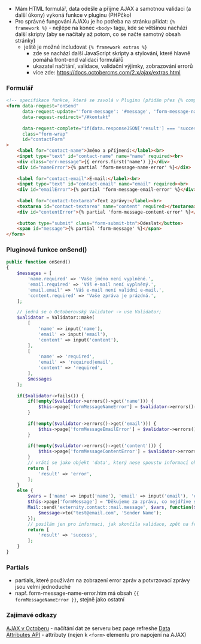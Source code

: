 
- Mám HTML formulář, data odešle a přijme AJAX a samotnou validaci (a další úkony) vykoná funkce v pluginu (PHPčko)
- Pro správné fungování AJAXu je ho potřeba na stránku přidat: `{% framework %}` - nejlépe na konec `<body>` tagu, kde se většinou nachází další skripty (aby se načítaly až potom, co se načte samotný obsah stránky)
	- ještě je možné includovat `{% framework extras %}`
		- zde se nachází další JavaScript skripty a stylování, které hlavně pomáhá front-end validaci formulářů 
		- ukazatel načítání, validace, validační výjimky, zobrazování errorů
		- více zde: https://docs.octobercms.com/2.x/ajax/extras.html

### Formulář
```html
<!-- specifikace funkce, která se zavolá v Pluginu (přidán přes {% component 'contactform' %} -->
<form data-request="onSend"  
      data-request-update="'form-message': '#message', 'form-message-name-error': '#nameError', 'form-message-email-error': '#emailError', 'form-message-content-error': '#contentError'"  
      data-request-redirect="/#kontakt"  
      
      data-request-complete="if(data.responseJSON['result'] === 'success'){document.getElementById('contactForm').reset()};"  
      class="form-wrap"  
      id="contactForm"  
>  
    <label for="contact-name">Jméno a příjmení:</label><br>  
    <input type="text" id="contact-name" name="name" required><br>  
    <div class="err-message">{{ errors.first('name') }}</div>  
    <div id="nameError">{% partial 'form-message-name-error' %}</div>  
  
    <label for="contact-email">E-mail:</label><br>  
    <input type="text" id="contact-email" name="email" required><br>  
    <div id="emailError">{% partial 'form-message-email-error' %}</div>  
  
    <label for="contact-textarea">Text zprávy:</label><br>  
    <textarea id="contact-textarea" name="content" required></textarea><br>  
    <div id="contentError">{% partial 'form-message-content-error' %}</div>  
  
    <button type="submit" class="form-submit-btn">Odeslat</button>  
    <span id="message">{% partial 'form-message' %}</span>  
</form>
```

### Pluginová funkce onSend()

```php
public function onSend()  
{  
    $messages = [  
        'name.required' => 'Vaše jméno není vyplněné.',  
        'email.required' => 'Váš e-mail není vyplněný.',  
        'email.email' => 'Váš e-mail není validní e-mail.',  
        'content.required' => 'Vaše zpráva je prázdná.',  
    ];  

	// jedná se o Octoberovský Validator -> use Validator;
    $validator = Validator::make(  
        [            
	        'name' => input('name'),  
            'email' => input('email'),  
            'content' => input('content'),  
        ],  
        [  
            'name' => 'required',  
            'email' => 'required|email',  
            'content' => 'required',  
        ],  
        $messages  
    );  
  
    if($validator->fails()) {  
        if(!empty($validator->errors()->get('name'))) {  
            $this->page['formMessageNameError'] = $validator->errors()->get('name')[0];  
        }  
  
        if(!empty($validator->errors()->get('email'))) {  
            $this->page['formMessageEmailError'] = $validator->errors()->get('email')[0];  
        }  
  
        if(!empty($validator->errors()->get('content'))) {  
            $this->page['formMessageContentError'] = $validator->errors()->get('content')[0];  
        }  
        // vrátí se jako objekt 'data', který nese spoustu informací ohledně Response z AJAXu, včetně responseJSON, kde je i tato dvojice (viz data-request-complete skript ve Formuláři výše)
        return [  
            'result' => 'error',  
        ];  
    }  
    else {  
        $vars = ['name' => input('name'), 'email' => input('email'), 'content' => input('content')];  
        $this->page['formMessage'] = "Děkujeme za zprávu, co nejdříve se Vám ozveme na Váš e-mail.";  
        Mail::send('externity.contact::mail.message', $vars, function($message) {  
            $message->to("test@email.com", 'Sender Name');  
        });  
        // posílám jen pro informaci, jak skončila validace, zpět na front-end
        return [  
            'result' => 'success',  
        ];  
    }  
}
```

### Partials
- partials, které používám na zobrazení error zpráv a potvrzovací zprávy jsou velmi jednoduché
- např. form-message-name-error.htm má obsah `{{ formMessageNameError }}`, stejně jako ostatní

### Zajímavé odkazy
[AJAX v Octoberu](https://docs.octobercms.com/2.x/ajax/introduction.html) - načítání dat ze serveru bez page refreshe
[Data Attributes API](https://docs.octobercms.com/2.x/ajax/attributes-api.html) - attributy (nejen k `<form>` elementu pro napojení na AJAX)
